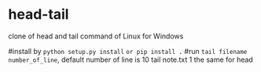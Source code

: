 # head-tail
clone of head and tail command of Linux for Windows

#install by
``python setup.py install``
``or pip install .``
#run
``tail filename number_of_line``, default number of line is 10
tail note.txt 1
the same for head

